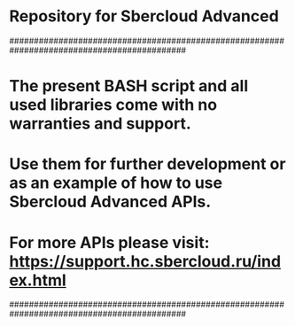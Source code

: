 # Repository for Sbercloud Advanced
############################################################################################
# The present BASH script and all used libraries come with no warranties and support.      #
# Use them for further development or as an example of how to use Sbercloud Advanced APIs. #
# For more APIs please visit: https://support.hc.sbercloud.ru/index.html                   #
############################################################################################
